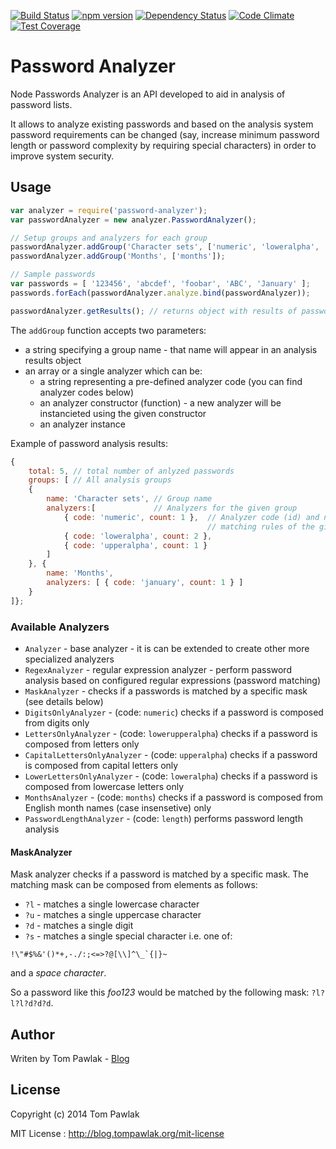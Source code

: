 [![Build Status](https://travis-ci.org/T-PWK/node-password-analyzer.svg?branch=master)](https://travis-ci.org/T-PWK/node-password-analyzer) [![npm version](https://badge.fury.io/js/node-password-analyzer.svg)](http://badge.fury.io/js/node-password-analyzer) [![Dependency Status](https://gemnasium.com/T-PWK/node-password-analyzer.svg)](https://gemnasium.com/T-PWK/node-password-analyzer) [![Code Climate](https://codeclimate.com/github/T-PWK/node-password-analyzer/badges/gpa.svg)](https://codeclimate.com/github/T-PWK/node-password-analyzer) [![Test Coverage](https://codeclimate.com/github/T-PWK/node-password-analyzer/badges/coverage.svg)](https://codeclimate.com/github/T-PWK/node-password-analyzer)

Password Analyzer
======================

Node Passwords Analyzer is an API developed to aid in analysis of password lists. 

It allows to analyze existing passwords and based on the analysis system password requirements can be changed (say, increase minimum password length or password complexity by requiring special characters) in order to improve system security.

## Usage ##

```js
var analyzer = require('password-analyzer');
var passwordAnalyzer = new analyzer.PasswordAnalyzer();

// Setup groups and analyzers for each group
passwordAnalyzer.addGroup('Character sets', ['numeric', 'loweralpha', 'upperalpha']);
passwordAnalyzer.addGroup('Months', ['months']);

// Sample passwords
var passwords = [ '123456', 'abcdef', 'foobar', 'ABC', 'January' ];
passwords.forEach(passwordAnalyzer.analyze.bind(passwordAnalyzer));

passwordAnalyzer.getResults(); // returns object with results of passwords analysis
```

The `addGroup` function accepts two parameters:
- a string specifying a group name - that name will appear in an analysis results object
- an array or a single analyzer which can be:
	- a string representing a pre-defined analyzer code (you can find analyzer codes below)
	- an analyzer constructor (function) - a new analyzer will be instancieted using the given constructor
	- an analyzer instance

Example of password analysis results:

```js
{
	total: 5, // total number of anlyzed passwords
	groups: [ // All analysis groups
	{
		name: 'Character sets', // Group name
		analyzers:[             // Analyzers for the given group
			{ code: 'numeric', count: 1 },	// Analyzer code (id) and number of passwords
											// matching rules of the given analyzer
			{ code: 'loweralpha', count: 2 },
			{ code: 'upperalpha', count: 1 }
		]
	}, { 
		name: 'Months', 
		analyzers: [ { code: 'january', count: 1 } ]
	}
]};
```

### Available Analyzers ###

- `Analyzer` - base analyzer - it is can be extended to create other more specialized analyzers
- `RegexAnalyzer` - regular expression analyzer - perform password analysis based on configured regular expressions (password matching) 
- `MaskAnalyzer` - checks if a passwords is matched by a specific mask (see details below)
- `DigitsOnlyAnalyzer` - (code: `numeric`) checks if a password is composed from digits only
- `LettersOnlyAnalyzer` - (code: `lowerupperalpha`) checks if a password is composed from letters only
- `CapitalLettersOnlyAnalyzer` - (code: `upperalpha`) checks if a password is composed from capital letters only 
- `LowerLettersOnlyAnalyzer` -  (code: `loweralpha`) checks if a password is composed from lowercase letters only
- `MonthsAnalyzer` - (code: `months`) checks if a password is composed from English month names (case insensetive) only
- `PasswordLengthAnalyzer` - (code: `length`) performs password length analysis

#### MaskAnalyzer ####
Mask analyzer checks if a password is matched by a specific mask. The matching mask can be composed from elements as follows:
- `?l` - matches a single lowercase character
- `?u` - matches a single uppercase character
- `?d` - matches a single digit
- `?s` - matches a single special character i.e. one of:

``` 
!\"#$%&'()*+,-./:;<=>?@[\\]^\_`{|}~
```
and a _space character_.

So a password like this _foo123_ would be matched by the following mask: `?l?l?l?d?d?d`.

## Author ##
Writen by Tom Pawlak - [Blog](http://blog.tompawlak.org)

## License ##

Copyright (c) 2014 Tom Pawlak

MIT License : http://blog.tompawlak.org/mit-license
